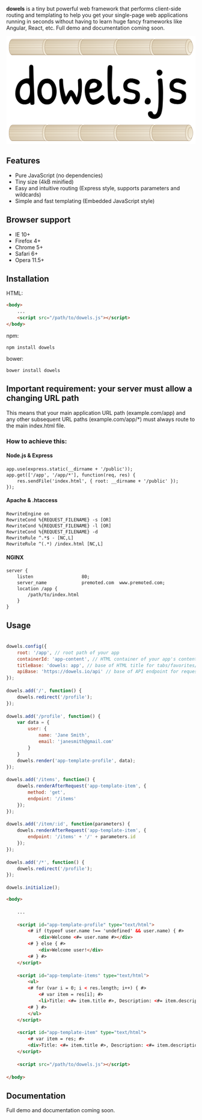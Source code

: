**dowels** is a tiny but powerful web framework that performs client-side routing and templating to help you get your single-page web applications running in seconds without having to learn huge fancy frameworks like Angular, React, etc. Full demo and documentation coming soon.

![Alt text](/dowels.png?raw=true "logo")

## Features
- Pure JavaScript (no dependencies)
- Tiny size (4kB minified)
- Easy and intuitive routing (Express style, supports parameters and wildcards)
- Simple and fast templating (Embedded JavaScript style)

## Browser support
- IE 10+
- Firefox 4+
- Chrome 5+
- Safari 6+
- Opera 11.5+

## Installation
HTML:
```html
<body>
	...
	<script src="/path/to/dowels.js"></script>
</body>
```
npm:
```
npm install dowels
```
bower:
```
bower install dowels
```

## Important requirement: your server must allow a changing URL path
This means that your main application URL path (example.com/app) and any other subsequent URL paths (example.com/app/*) must always route to the main index.html file.

### How to achieve this: 
#### Node.js & Express
```
app.use(express.static(__dirname + '/public'));
app.get(['/app', '/app/*'], function(req, res) {
	res.sendFile('index.html', { root: __dirname + '/public' });
});
```

#### Apache & .htaccess
```
RewriteEngine on
RewriteCond %{REQUEST_FILENAME} -s [OR]
RewriteCond %{REQUEST_FILENAME} -l [OR]
RewriteCond %{REQUEST_FILENAME} -d
RewriteRule ^.*$ - [NC,L]
RewriteRule ^(.*) /index.html [NC,L]
```

#### NGINX
```
server {
	listen					80;
	server_name				premoted.com  www.premoted.com;
	location /app {
		/path/to/index.html
	}
}
```

## Usage
```javascript

dowels.config({
    root: '/app', // root path of your app
	containerId: 'app-content', // HTML container of your app's content
	titleBase: 'dowels: app', // base of HTML title for tabs/favorites/history
	apiBase: 'https://dowels.io/api' // base of API endpoint for requests
});

dowels.add('/', function() {
	dowels.redirect('/profile');
});

dowels.add('/profile', function() {
	var data = {
		user: {
			name: 'Jane Smith',
			email: 'janesmith@gmail.com'
		}
	}
	dowels.render('app-template-profile', data);
});

dowels.add('/items', function() {
	dowels.renderAfterRequest('app-template-item', {
		method: 'get',
		endpoint: '/items'
	});
});

dowels.add('/item/:id', function(parameters) {
	dowels.renderAfterRequest('app-template-item', {
		endpoint: '/items' + '/' + parameters.id
	});
});

dowels.add('/*', function() {
	dowels.redirect('/profile');
});

dowels.initialize();
```

```html
<body>

	...

	<script id="app-template-profile" type="text/html">
		<# if (typeof user.name !== 'undefined' && user.name) { #>
			<div>Welcome <#= user.name #></div>
		<# } else { #>
			<div>Welcome user!</div>
		<# } #>
	</script>

	<script id="app-template-items" type="text/html">
		<ul>
		<# for (var i = 0; i < res.length; i++) { #>
			<# var item = res[i]; #>
			<li>Title: <#= item.title #>, Description: <#= item.description #></li>
		<# } #>
		</ul>
	</script>

	<script id="app-template-item" type="text/html">
		<# var item = res; #>
		<div>Title: <#= item.title #>, Description: <#= item.description #></div>
	</script>
	
	<script src="/path/to/dowels.js"></script>
	
</body>
```

## Documentation
Full demo and documentation coming soon.